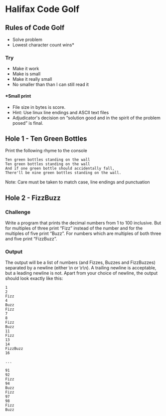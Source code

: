 # Halifax Code Golf

## Rules of Code Golf

- Solve problem
- Lowest character count wins*

### Try

- Make it work
- Make is small
- Make it really small
- No smaller than than I can still read it
  
#### *Small print

- File size in bytes is score. 
- Hint: Use linux line endings and ASCII text files
- Adjudicator's decision on “solution good and in the spirit of the problem posed” is final.

## Hole 1 - Ten Green Bottles

Print the following rhyme to the console

``` Console
Ten green bottles standing on the wall
Ten green bottles standing on the wall
And if one green bottle should accidentally fall,
There'll be nine green bottles standing on the wall.
```

Note: Care must be taken to match case, line endings and punctuation

## Hole 2 - FizzBuzz

### Challenge

Write a program that prints the decimal numbers from 1 to 100 inclusive. But for multiples of three print “Fizz” instead of the number and for the multiples of five print “Buzz”. For numbers which are multiples of both three and five print “FizzBuzz”.

### Output

The output will be a list of numbers (and Fizzes, Buzzes and FizzBuzzes) separated by a newline (either \n or \r\n). A trailing newline is acceptable, but a leading newline is not. Apart from your choice of newline, the output should look exactly like this:

``` Console
1
2
Fizz
4
Buzz
Fizz
7
8
Fizz
Buzz
11
Fizz
13
14
FizzBuzz
16

...

91
92
Fizz
94
Buzz
Fizz
97
98
Fizz
Buzz
```
